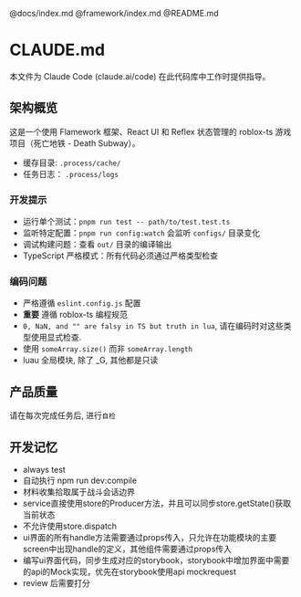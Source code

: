 @docs/index.md
@framework/index.md
@README.md


# CLAUDE.md

本文件为 Claude Code (claude.ai/code) 在此代码库中工作时提供指导。


## 架构概览

这是一个使用 Flamework 框架、React UI 和 Reflex 状态管理的 roblox-ts 游戏项目（死亡地铁 - Death Subway）。

- 缓存目录: `.process/cache/`
- 任务日志： `.process/logs`

### 开发提示

- 运行单个测试：`pnpm run test -- path/to/test.test.ts`
- 监听特定配置：`pnpm run config:watch` 会监听 `configs/` 目录变化
- 调试构建问题：查看 `out/` 目录的编译输出
- TypeScript 严格模式：所有代码必须通过严格类型检查

### 编码问题

- 严格遵循 `eslint.config.js` 配置
- **重要** 遵循 roblox-ts 编程规范
- `0, NaN, and "" are falsy in TS but truth in lua`, 请在编码时对这些类型使用显式检查.
- 使用 `someArray.size()` 而非 `someArray.length`
- luau 全局模块, 除了 \_G, 其他都是只读

## 产品质量

请在每次完成任务后, 进行`自检`

## 开发记忆

- always test
- 自动执行 npm run dev:compile
- 材料收集拾取属于战斗会话边界
- service直接使用store的Producer方法，并且可以同步store.getState()获取当前状态
- 不允许使用store.dispatch
- ui界面的所有handle方法需要通过props传入，只允许在功能模块的主要screen中出现handle的定义，其他组件需要通过props传入
- 编写ui界面代码，同步生成对应的storybook，storybook中增加界面中需要的api的Mock实现，优先在storybook使用api mockrequest
- review 后需要打分